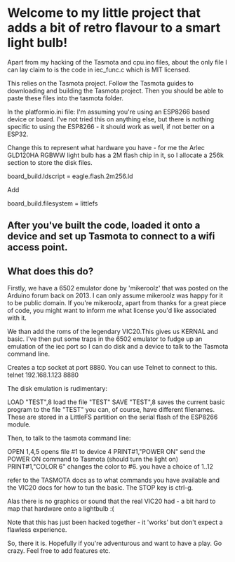 # Welcome to my little project that adds a bit of retro flavour to a smart light bulb!

Apart from my hacking of the Tasmota and cpu.ino files, about the only file I can lay claim to is the code in iec_func.c 
which is MIT licensed.

This relies on the Tasmota project. Follow the Tasmota guides to downloading and building the Tasmota project.
Then you should be able to paste these files into the tasmota folder.

In the platformio.ini file:
I'm assuming you're using an ESP8266 based device or board. I've not tried this on anything else, but there is nothing specific to using the ESP8266 - it should work as well, if not better on a ESP32.

Change this to represent what hardware you have - for me the Arlec GLD120HA RGBWW light bulb has a 2M flash chip in it,
so I allocate a 256k section to store the disk files.

board_build.ldscript        = eagle.flash.2m256.ld

Add

board_build.filesystem = littlefs

## After you've built the code, loaded it onto a device and set up Tasmota to connect to a wifi access point.

## What does this do?

Firstly, we have a 6502 emulator done by 'mikeroolz' that was posted on the Arduino forum back on 2013. I can only assume
mikeroolz was happy for it to be public domain. If you're mikeroolz, apart from thanks for a great piece of code, you might 
want to inform me what license you'd like associated with it.

We than add the roms of the legendary VIC20.This gives us KERNAL and basic. I've then put some traps in the 6502 emulator to 
fudge up an emulation of the iec port so I can do disk and a device to talk to the Tasmota command line.

Creates a tcp socket at port 8880. You can use Telnet to connect to this.
telnet 192.168.1.123 8880  


The disk emulation is rudimentary:

LOAD "TEST",8   load the file "TEST"
SAVE "TEST",8   saves the current basic program to the file "TEST"
you can, of course, have different filenames. These are stored in a LittleFS partition on the serial flash of the ESP8266 module.

Then, to talk to the tasmota command line:

OPEN 1,4,5                  opens file #1 to device 4
PRINT#1,"POWER ON"          send the POWER ON command to Tasmota (should turn the light on)
PRINT#1,"COLOR 6"           changes the color to #6. you have a choice of 1..12

refer to the TASMOTA docs as to what commands you have available and the VIC20 docs for how to tun the basic.
The STOP key is ctrl-g.

Alas there is no graphics or sound that the real VIC20 had - a bit hard to map that hardware onto a lightbulb :(

Note that this has just been hacked together - it 'works' but don't expect a flawless experience.

So, there it is. Hopefully if you're adventurous and want to have a play. Go crazy. Feel free to add features etc.









